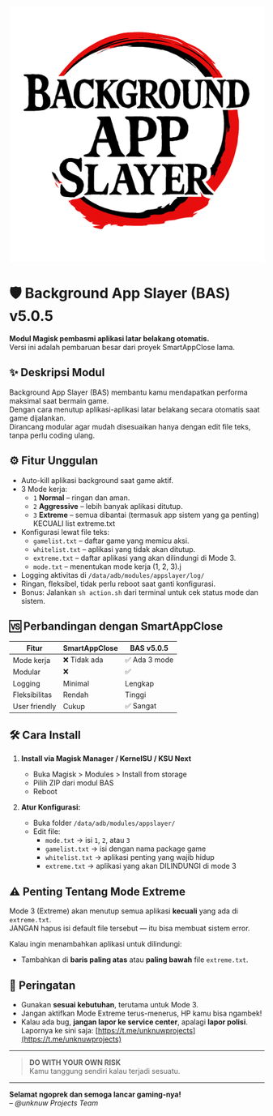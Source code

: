 ![Background-App-Slayer logo](./LOGO.png)

# 🛡️ Background App Slayer (BAS) v5.0.5

**Modul Magisk pembasmi aplikasi latar belakang otomatis.**  
Versi ini adalah pembaruan besar dari proyek SmartAppClose lama.

## ✨ Deskripsi Modul

Background App Slayer (BAS) membantu kamu mendapatkan performa maksimal saat bermain game.  
Dengan cara menutup aplikasi-aplikasi latar belakang secara otomatis saat game dijalankan.  
Dirancang modular agar mudah disesuaikan hanya dengan edit file teks, tanpa perlu coding ulang.

## ⚙️ Fitur Unggulan

- Auto-kill aplikasi background saat game aktif.
- 3 Mode kerja:
  - `1` **Normal** – ringan dan aman.
  - `2` **Aggressive** – lebih banyak aplikasi ditutup.
  - `3` **Extreme** – semua dibantai (termasuk app sistem yang ga penting) KECUALI list extreme.txt
- Konfigurasi lewat file teks:
  - `gamelist.txt` – daftar game yang memicu aksi.
  - `whitelist.txt` – aplikasi yang tidak akan ditutup.
  - `extreme.txt` – daftar aplikasi yang akan dilindungi di Mode 3.
  - `mode.txt` – menentukan mode kerja (1, 2, 3).j
- Logging aktivitas di `/data/adb/modules/appslayer/log/`
- Ringan, fleksibel, tidak perlu reboot saat ganti konfigurasi.
- Bonus: Jalankan `sh action.sh` dari terminal untuk cek status mode dan sistem.

## 🆚 Perbandingan dengan SmartAppClose

| Fitur | SmartAppClose | BAS v5.0.5 |
|-------|----------------|------------|
| Mode kerja | ❌ Tidak ada | ✅ Ada 3 mode |
| Modular | ❌ | ✅ |
| Logging | Minimal | Lengkap |
| Fleksibilitas | Rendah | Tinggi |
| User friendly | Cukup | ✅ Sangat |

## 🛠️ Cara Install

1. **Install via Magisk Manager / KernelSU / KSU Next**
   - Buka Magisk > Modules > Install from storage
   - Pilih ZIP dari modul BAS
   - Reboot

2. **Atur Konfigurasi:**
   - Buka folder `/data/adb/modules/appslayer/`
   - Edit file:
     - `mode.txt` → isi `1`, `2`, atau `3`
     - `gamelist.txt` → isi dengan nama package game
     - `whitelist.txt` → aplikasi penting yang wajib hidup
     - `extreme.txt` → aplikasi yang akan DILINDUNGI di mode 3

## ⚠️ Penting Tentang Mode Extreme

Mode 3 (Extreme) akan menutup semua aplikasi **kecuali** yang ada di `extreme.txt`.  
JANGAN hapus isi default file tersebut — itu bisa membuat sistem error.

Kalau ingin menambahkan aplikasi untuk dilindungi:
- Tambahkan di **baris paling atas** atau **paling bawah** file `extreme.txt`.

## 🚨 Peringatan

- Gunakan **sesuai kebutuhan**, terutama untuk Mode 3.
- Jangan aktifkan Mode Extreme terus-menerus, HP kamu bisa ngambek!
- Kalau ada bug, **jangan lapor ke service center**, apalagi **lapor polisi**. Lapornya ke sini saja:
  [https://t.me/unknuwprojects](https://t.me/unknuwprojects)

---

> **DO WITH YOUR OWN RISK**  
> Kamu tanggung sendiri kalau terjadi sesuatu.

---

**Selamat ngoprek dan semoga lancar gaming-nya!**  
_– @unknuw Projects Team_
